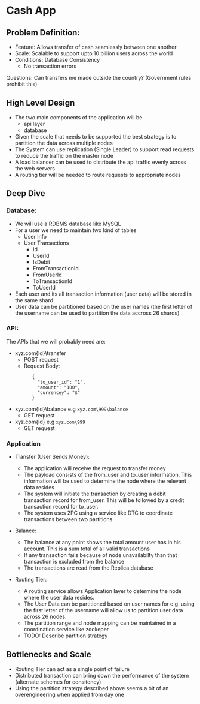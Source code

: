 # Cash App

## Problem Definition:
  - Feature: Allows transfer of cash seamlessly between one another
  - Scale: Scalable to support upto 10 biliion users across the world
  - Conditions: Database Consistency
    - No transaction errors

Questions: Can transfers me made outside the country? (Government rules prohibit this)

## High Level Design

  - The two main components of the application will be
    - api layer
    - database
  - Given the scale that needs to be supported the best strategy is to partition the data across multiple nodes
  - The System can use replication (Single Leader) to support read requests to reduce the traffic on the master node
  - A load balancer can be used to distribute the api traffic evenly across the web servers
  - A routing tier will be needed to route requests to appropriate nodes

## Deep Dive

### Database:
  - We will use a RDBMS database like MySQL
  - For a user we need to maintain two kind of tables
    - User Info
    - User Transactions
      - Id
      - UserId
      - IsDebit
      - FromTransactionId
      - FromUserId
      - ToTransactionId
      - ToUserId
  - Each user and its all transaction information (user data) will be stored in the same shard
  - User data can be partitioned based on the user names (the first letter of the username can be used to partition the data accross 26 shards)


### API:

The APIs that we will probably need are:

- xyz.com\{Id}\transfer
  - POST request
  - Request Body:
    ```
       {
         "to_user_id": "1",
         "amount": "100",
         "currencey": "$"
       }
    ```
- xyz.com\{Id}\balance e.g `xyz.com\999\balance`
  - GET request
- xyz.com\{Id} e.g `xyz.com\999`
  - GET request

### Application

- Transfer (User Sends Money):
  - The application will receive the request to transfer money
  - The payload consists of the from_user and to_user information. This information will be used to determine the node where the relevant data resides
  - The system will initiate the transaction by creating a debit transaction record for from_user. This will be followed by a credit transaction record for to_user.
  - The system uses 2PC using a service like DTC to coordinate transactions between two partitions

- Balance:
  - The balance at any point shows the total amount user has in his account. This is a sum total of all valid transactions
  - If any transaction fails because of node unavailabilty than that transaction is excluded from the balance
  - The transactions are read from the Replica database

- Routing Tier:
  - A routing service allows Application layer to determine the node where the user data resides.
  - The User Data can be partitioned based on user names for e.g. using the first letter of the username will allow us to partition user data across 26 nodes.
  - The partition range and node mapping can be maintained in a coordination service like zookeper
  - TODO: Describe partition strategy


## Bottlenecks and Scale

- Routing Tier can act as a single point of failure
- Distributed transaction can bring down the performance of the system (alternate schemes for consitency)
- Using the partition strategy described above seems a bit of an overengineering when applied from day one 
